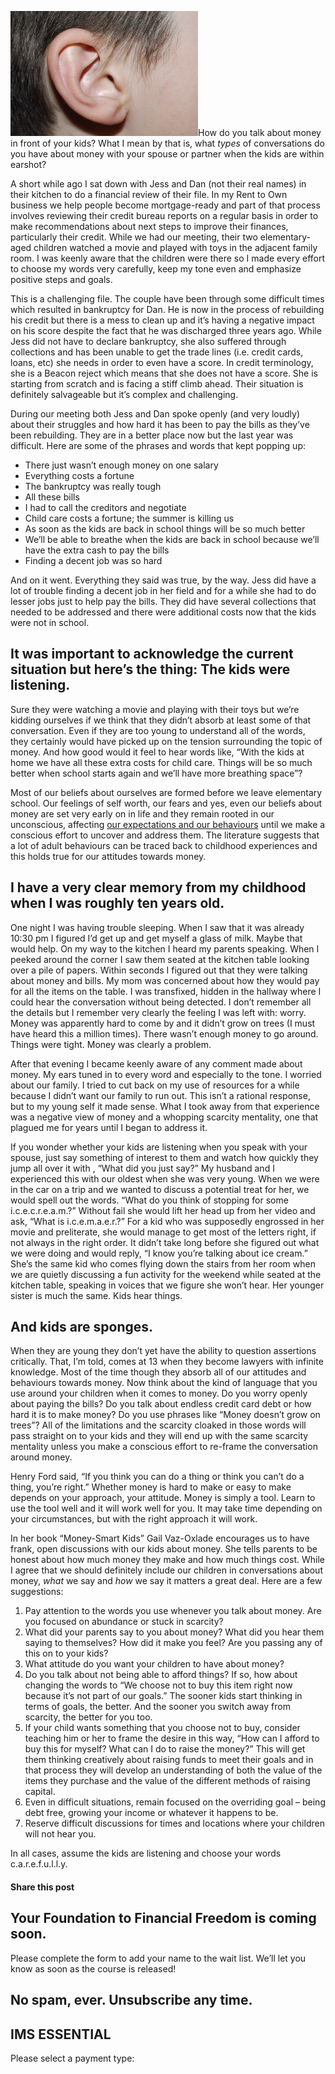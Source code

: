 [![childs-ear-1032418-m](attachments/childs-ear-1032418-m.jpg)](http://yflmainprod.wpengine.com/wp-content/uploads/2014/08/childs-ear-1032418-m.jpg)How do you talk about money in front of your kids? What I mean by that is, what *types* of conversations do you have about money with your spouse or partner when the kids are within earshot?

A short while ago I sat down with Jess and Dan (not their real names) in their kitchen to do a financial review of their file. In my Rent to Own business we help people become mortgage-ready and part of that process involves reviewing their credit bureau reports on a regular basis in order to make recommendations about next steps to improve their finances, particularly their credit. While we had our meeting, their two elementary-aged children watched a movie and played with toys in the adjacent family room. I was keenly aware that the children were there so I made every effort to choose my words very carefully, keep my tone even and emphasize positive steps and goals.

This is a challenging file. The couple have been through some difficult times which resulted in bankruptcy for Dan. He is now in the process of rebuilding his credit but there is a mess to clean up and it’s having a negative impact on his score despite the fact that he was discharged three years ago. While Jess did not have to declare bankruptcy, she also suffered through collections and has been unable to get the trade lines (i.e. credit cards, loans, etc) she needs in order to even have a score. In credit terminology, she is a Beacon reject which means that she does not have a score. She is starting from scratch and is facing a stiff climb ahead. Their situation is definitely salvageable but it’s complex and challenging.

During our meeting both Jess and Dan spoke openly (and very loudly) about their struggles and how hard it has been to pay the bills as they’ve been rebuilding. They are in a better place now but the last year was difficult. Here are some of the phrases and words that kept popping up:

- There just wasn’t enough money on one salary
- Everything costs a fortune
- The bankruptcy was really tough
- All these bills
- I had to call the creditors and negotiate
- Child care costs a fortune; the summer is killing us
- As soon as the kids are back in school things will be so much better
- We’ll be able to breathe when the kids are back in school because we’ll have the extra cash to pay the bills
- Finding a decent job was so hard

And on it went. Everything they said was true, by the way. Jess did have a lot of trouble finding a decent job in her field and for a while she had to do lesser jobs just to help pay the bills. They did have several collections that needed to be addressed and there were additional costs now that the kids were not in school.

## It was important to acknowledge the current situation but here’s the thing: The kids were listening.

Sure they were watching a movie and playing with their toys but we’re kidding ourselves if we think that they didn’t absorb at least some of that conversation. Even if they are too young to understand all of the words, they certainly would have picked up on the tension surrounding the topic of money. And how good would it feel to hear words like, “With the kids at home we have all these extra costs for child care. Things will be so much better when school starts again and we’ll have more breathing space”?

Most of our beliefs about ourselves are formed before we leave elementary school. Our feelings of self worth, our fears and yes, even our beliefs about money are set very early on in life and they remain rooted in our unconscious, affecting [our expectations and our behaviours](https://yflmainprod.wpengine.com/2012/11/lessons-from-fifty-shades/) until we make a conscious effort to uncover and address them. The literature suggests that a lot of adult behaviours can be traced back to childhood experiences and this holds true for our attitudes towards money.

## I have a very clear memory from my childhood when I was roughly ten years old.

One night I was having trouble sleeping. When I saw that it was already 10:30 pm I figured I’d get up and get myself a glass of milk. Maybe that would help. On my way to the kitchen I heard my parents speaking. When I peeked around the corner I saw them seated at the kitchen table looking over a pile of papers. Within seconds I figured out that they were talking about money and bills. My mom was concerned about how they would pay for all the items on the table. I was transfixed, hidden in the hallway where I could hear the conversation without being detected. I don’t remember all the details but I remember very clearly the feeling I was left with: worry. Money was apparently hard to come by and it didn’t grow on trees (I must have heard this a million times). There wasn’t enough money to go around. Things were tight. Money was clearly a problem.

After that evening I became keenly aware of any comment made about money. My ears tuned in to every word and especially to the tone. I worried about our family. I tried to cut back on my use of resources for a while because I didn’t want our family to run out. This isn’t a rational response, but to my young self it made sense. What I took away from that experience was a negative view of money and a whopping scarcity mentality, one that plagued me for years until I began to address it.

If you wonder whether your kids are listening when you speak with your spouse, just say something of interest to them and watch how quickly they jump all over it with , “What did you just say?” My husband and I experienced this with our oldest when she was very young. When we were in the car on a trip and we wanted to discuss a potential treat for her, we would spell out the words. “What do you think of stopping for some i.c.e.c.r.e.a.m.?” Without fail she would lift her head up from her video and ask, “What is i.c.e.m.a.e.r.?” For a kid who was supposedly engrossed in her movie and preliterate, she would manage to get most of the letters right, if not always in the right order. It didn’t take long before she figured out what we were doing and would reply, “I know you’re talking about ice cream.” She’s the same kid who comes flying down the stairs from her room when we are quietly discussing a fun activity for the weekend while seated at the kitchen table, speaking in voices that we figure she won’t hear. Her younger sister is much the same. Kids hear things.

## And kids are sponges.

When they are young they don’t yet have the ability to question assertions critically. That, I’m told, comes at 13 when they become lawyers with infinite knowledge. Most of the time though they absorb all of our attitudes and behaviours towards money. Now think about the kind of language that you use around your children when it comes to money. Do you worry openly about paying the bills? Do you talk about endless credit card debt or how hard it is to make money? Do you use phrases like “Money doesn’t grow on trees”? All of the limitations and the scarcity cloaked in those words will pass straight on to your kids and they will end up with the same scarcity mentality unless you make a conscious effort to re-frame the conversation around money.

Henry Ford said, “If you think you can do a thing or think you can’t do a thing, you’re right.” Whether money is hard to make or easy to make depends on your approach, your attitude. Money is simply a tool. Learn to use the tool well and it will work well for you. It may take time depending on your circumstances, but with the right approach it will work.

In her book “Money-Smart Kids” Gail Vaz-Oxlade encourages us to have frank, open discussions with our kids about money. She tells parents to be honest about how much money they make and how much things cost. While I agree that we should definitely include our children in conversations about money, *what* we say and *how* we say it matters a great deal. Here are a few suggestions:

1. Pay attention to the words you use whenever you talk about money. Are you focused on abundance or stuck in scarcity?
2. What did your parents say to you about money? What did you hear them saying to themselves? How did it make you feel? Are you passing any of this on to your kids?
3. What attitude do you want your children to have about money?
4. Do you talk about not being able to afford things? If so, how about changing the words to “We choose not to buy this item right now because it’s not part of our goals.” The sooner kids start thinking in terms of goals, the better. And the sooner you switch away from scarcity, the better for you too.
5. If your child wants something that you choose not to buy, consider teaching him or her to frame the desire in this way, “How can I afford to buy this for myself? What can I do to raise the money?” This will get them thinking creatively about raising funds to meet their goals and in that process they will develop an understanding of both the value of the items they purchase and the value of the different methods of raising capital.
6. Even in difficult situations, remain focused on the overriding goal – being debt free, growing your income or whatever it happens to be.
7. Reserve difficult discussions for times and locations where your children will not hear you.

In all cases, assume the kids are listening and choose your words c.a.r.e.f.u.l.l.y.

#### Share this post

## Your Foundation to Financial Freedom is coming soon.

Please complete the form to add your name to the wait list. We’ll let you know as soon as the course is released!

## No spam, ever. Unsubscribe any time.

## IMS ESSENTIAL

Please select a payment type: